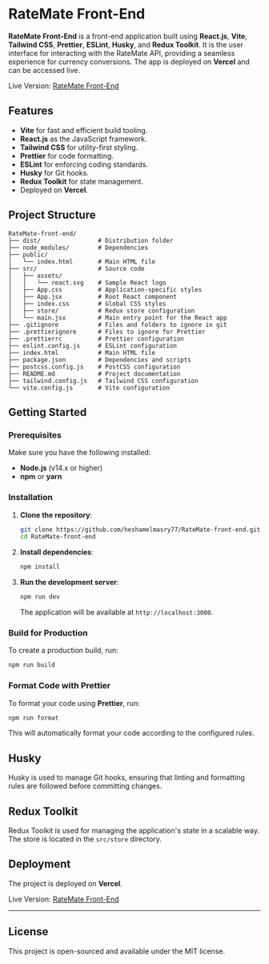 
# RateMate Front-End

**RateMate Front-End** is a front-end application built using **React.js**, **Vite**, **Tailwind CSS**, **Prettier**, **ESLint**, **Husky**, and **Redux Toolkit**. It is the user interface for interacting with the RateMate API, providing a seamless experience for currency conversions. The app is deployed on **Vercel** and can be accessed live.

Live Version: [RateMate Front-End](https://rate-mate-front-end.vercel.app)

## Features

- **Vite** for fast and efficient build tooling.
- **React.js** as the JavaScript framework.
- **Tailwind CSS** for utility-first styling.
- **Prettier** for code formatting.
- **ESLint** for enforcing coding standards.
- **Husky** for Git hooks.
- **Redux Toolkit** for state management.
- Deployed on **Vercel**.

## Project Structure

```plaintext
RateMate-front-end/
├── dist/                # Distribution folder
├── node_modules/        # Dependencies
├── public/
│   └── index.html       # Main HTML file
├── src/                 # Source code
│   ├── assets/
│   │   └── react.svg    # Sample React logo
│   ├── App.css          # Application-specific styles
│   ├── App.jsx          # Root React component
│   ├── index.css        # Global CSS styles
│   ├── store/           # Redux store configuration
│   └── main.jsx         # Main entry point for the React app
├── .gitignore           # Files and folders to ignore in git
├── .prettierignore      # Files to ignore for Prettier
├── .prettierrc          # Prettier configuration
├── eslint.config.js     # ESLint configuration
├── index.html           # Main HTML file
├── package.json         # Dependencies and scripts
├── postcss.config.js    # PostCSS configuration
├── README.md            # Project documentation
├── tailwind.config.js   # Tailwind CSS configuration
└── vite.config.js       # Vite configuration
```

## Getting Started

### Prerequisites

Make sure you have the following installed:

- **Node.js** (v14.x or higher)
- **npm** or **yarn**

### Installation

1. **Clone the repository**:

   ```bash
   git clone https://github.com/heshamelmasry77/RateMate-front-end.git
   cd RateMate-front-end
   ```

2. **Install dependencies**:

   ```bash
   npm install
   ```

3. **Run the development server**:

   ```bash
   npm run dev
   ```

   The application will be available at `http://localhost:3000`.

### Build for Production

To create a production build, run:

```bash
npm run build
```

### Format Code with Prettier

To format your code using **Prettier**, run:

```bash
npm run format
```

This will automatically format your code according to the configured rules.

## Husky

Husky is used to manage Git hooks, ensuring that linting and formatting rules are followed before committing changes.

## Redux Toolkit

Redux Toolkit is used for managing the application's state in a scalable way. The store is located in the `src/store` directory.

## Deployment

The project is deployed on **Vercel**.

Live Version: [RateMate Front-End](https://rate-mate-front-end.vercel.app)

---

## License

This project is open-sourced and available under the MIT license.
